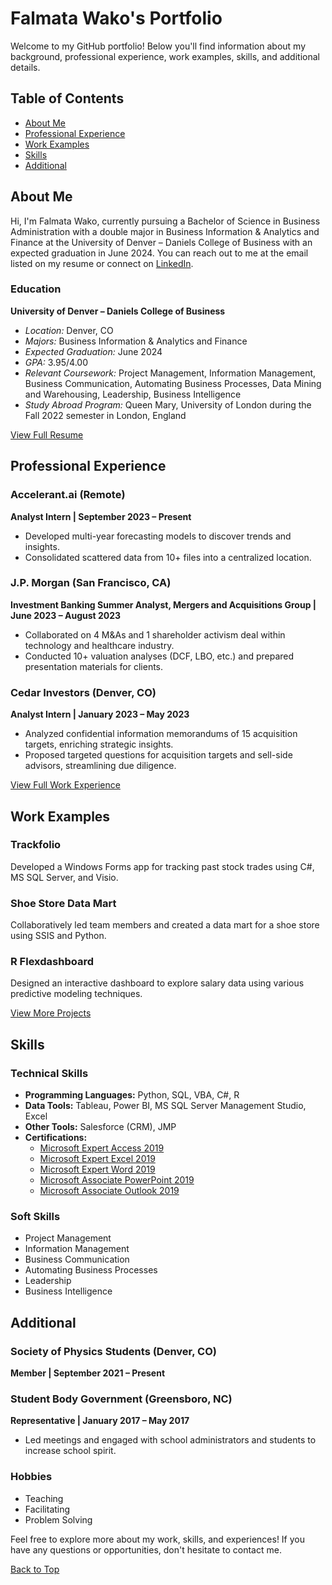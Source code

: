 # Falmata Wako's Portfolio

Welcome to my GitHub portfolio! Below you'll find information about my background, professional experience, work examples, skills, and additional details.

## Table of Contents
- [About Me](#about-me)
- [Professional Experience](#professional-experience)
- [Work Examples](#work-examples)
- [Skills](#skills)
- [Additional](#additional)

<a name="about-me"></a>
## About Me

Hi, I'm Falmata Wako, currently pursuing a Bachelor of Science in Business Administration with a double major in Business Information & Analytics and Finance at the University of Denver – Daniels College of Business with an expected graduation in June 2024. You can reach out to me at the email listed on my resume or connect on [LinkedIn](https://www.linkedin.com/in/falmatawako/).

### Education
**University of Denver – Daniels College of Business**
- *Location:* Denver, CO
- *Majors:* Business Information & Analytics and Finance
- *Expected Graduation:* June 2024
- *GPA:* 3.95/4.00
- *Relevant Coursework:* Project Management, Information Management, Business Communication, Automating Business Processes, Data Mining and Warehousing, Leadership, Business Intelligence
- *Study Abroad Program:* Queen Mary, University of London during the Fall 2022 semester in London, England

[View Full Resume](link_to_resume.pdf)

<a name="professional-experience"></a>
## Professional Experience

### Accelerant.ai (Remote)
**Analyst Intern | September 2023 – Present**
- Developed multi-year forecasting models to discover trends and insights.
- Consolidated scattered data from 10+ files into a centralized location.

### J.P. Morgan (San Francisco, CA)
**Investment Banking Summer Analyst, Mergers and Acquisitions Group | June 2023 – August 2023**
- Collaborated on 4 M&As and 1 shareholder activism deal within technology and healthcare industry.
- Conducted 10+ valuation analyses (DCF, LBO, etc.) and prepared presentation materials for clients.

### Cedar Investors (Denver, CO)
**Analyst Intern | January 2023 – May 2023**
- Analyzed confidential information memorandums of 15 acquisition targets, enriching strategic insights.
- Proposed targeted questions for acquisition targets and sell-side advisors, streamlining due diligence.

[View Full Work Experience](link_to_work_experience.md)

<a name="work-examples"></a>
## Work Examples

### Trackfolio
Developed a Windows Forms app for tracking past stock trades using C#, MS SQL Server, and Visio.

### Shoe Store Data Mart
Collaboratively led team members and created a data mart for a shoe store using SSIS and Python.

### R Flexdashboard
Designed an interactive dashboard to explore salary data using various predictive modeling techniques.

[View More Projects](link_to_projects.md)

<a name="skills"></a>
## Skills

### Technical Skills
- **Programming Languages:** Python, SQL, VBA, C#, R
- **Data Tools:** Tableau, Power BI, MS SQL Server Management Studio, Excel
- **Other Tools:** Salesforce (CRM), JMP
- **Certifications:**
  - [Microsoft Expert Access 2019](https://www.credly.com/badges/e654fce3-19be-40b3-9347-228eea2ce3a1/public_url)
  - [Microsoft Expert Excel 2019](https://www.credly.com/badges/23f6c6da-fbcd-4a01-bedc-2f9ca4e5a540/public_url)
  - [Microsoft Expert Word 2019](https://www.credly.com/badges/ac1cb133-b395-4a61-a71c-8fd6ea908771/public_url)
  - [Microsoft Associate PowerPoint 2019](https://www.credly.com/badges/e1f089c5-e148-4a30-9dc3-b6551e873dd8/public_url)
  - [Microsoft Associate Outlook 2019](https://www.credly.com/badges/7204aaa1-f592-4582-bc1c-7444f5d49cba/public_url)

### Soft Skills
- Project Management
- Information Management
- Business Communication
- Automating Business Processes
- Leadership
- Business Intelligence

<a name="additional"></a>
## Additional

### Society of Physics Students (Denver, CO)
**Member | September 2021 – Present**

### Student Body Government (Greensboro, NC)
**Representative | January 2017 – May 2017**
- Led meetings and engaged with school administrators and students to increase school spirit.

### Hobbies
- Teaching
- Facilitating
- Problem Solving

Feel free to explore more about my work, skills, and experiences! If you have any questions or opportunities, don't hesitate to contact me.

[Back to Top](#top)
